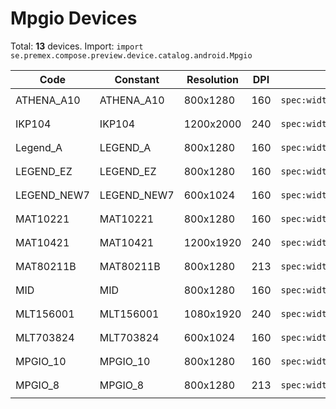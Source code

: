 # Mpgio Devices

Total: **13** devices. Import: `import se.premex.compose.preview.device.catalog.android.Mpgio`

| Code | Constant | Resolution | DPI | Compose Spec | Preview Usage |
|------|----------|------------|-----|-------------|---------------|
| ATHENA_A10 | ATHENA_A10 | 800x1280 | 160 | `spec:width=800px,height=1280px,dpi=160` | `@Preview(device = Mpgio.ATHENA_A10)` |
| IKP104 | IKP104 | 1200x2000 | 240 | `spec:width=1200px,height=2000px,dpi=240` | `@Preview(device = Mpgio.IKP104)` |
| Legend_A | LEGEND_A | 800x1280 | 160 | `spec:width=800px,height=1280px,dpi=160` | `@Preview(device = Mpgio.LEGEND_A)` |
| LEGEND_EZ | LEGEND_EZ | 800x1280 | 160 | `spec:width=800px,height=1280px,dpi=160` | `@Preview(device = Mpgio.LEGEND_EZ)` |
| LEGEND_NEW7 | LEGEND_NEW7 | 600x1024 | 160 | `spec:width=600px,height=1024px,dpi=160` | `@Preview(device = Mpgio.LEGEND_NEW7)` |
| MAT10221 | MAT10221 | 800x1280 | 160 | `spec:width=800px,height=1280px,dpi=160` | `@Preview(device = Mpgio.MAT10221)` |
| MAT10421 | MAT10421 | 1200x1920 | 240 | `spec:width=1200px,height=1920px,dpi=240` | `@Preview(device = Mpgio.MAT10421)` |
| MAT80211B | MAT80211B | 800x1280 | 213 | `spec:width=800px,height=1280px,dpi=213` | `@Preview(device = Mpgio.MAT80211B)` |
| MID | MID | 800x1280 | 160 | `spec:width=800px,height=1280px,dpi=160` | `@Preview(device = Mpgio.MID)` |
| MLT156001 | MLT156001 | 1080x1920 | 240 | `spec:width=1080px,height=1920px,dpi=240` | `@Preview(device = Mpgio.MLT156001)` |
| MLT703824 | MLT703824 | 600x1024 | 160 | `spec:width=600px,height=1024px,dpi=160` | `@Preview(device = Mpgio.MLT703824)` |
| MPGIO_10 | MPGIO_10 | 800x1280 | 160 | `spec:width=800px,height=1280px,dpi=160` | `@Preview(device = Mpgio.MPGIO_10)` |
| MPGIO_8 | MPGIO_8 | 800x1280 | 213 | `spec:width=800px,height=1280px,dpi=213` | `@Preview(device = Mpgio.MPGIO_8)` |

<!-- Generated automatically. Do not edit manually. -->
